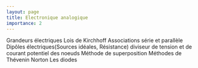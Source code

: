 ```yaml
---
layout: page
title: Electronique analogique
importance: 2
---
```

Grandeurs électriques
Lois de Kirchhoff
Associations série et parallèle
Dipôles électriques(Sources idéales, Résistance)
diviseur de tension et de courant
potentiel des noeuds
Méthode de superposition
Méthodes de Thévenin Norton
Les diodes